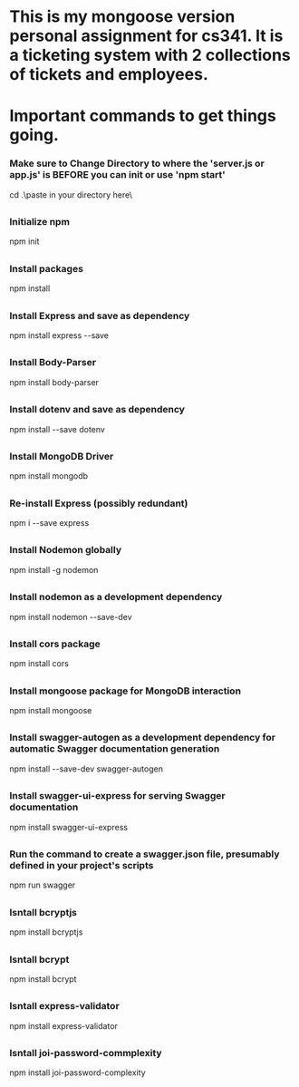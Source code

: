 # This is my mongoose version personal assignment for cs341. It is a ticketing system with 2 collections of tickets and employees.

# Important commands to get things going.

### Make sure to Change Directory to where the 'server.js or app.js' is BEFORE you can init or use 'npm start'

cd .\paste in your directory here\

##

### Initialize npm

npm init

##

### Install packages

npm install

##

### Install Express and save as dependency

npm install express --save

##

### Install Body-Parser

npm install body-parser

##

### Install dotenv and save as dependency

npm install --save dotenv

##

### Install MongoDB Driver

npm install mongodb

##

### Re-install Express (possibly redundant)

npm i --save express

##

### Install Nodemon globally

npm install -g nodemon

##

### Install nodemon as a development dependency

npm install nodemon --save-dev

##

### Install cors package

npm install cors

##

### Install mongoose package for MongoDB interaction

npm install mongoose

##

### Install swagger-autogen as a development dependency for automatic Swagger documentation generation

npm install --save-dev swagger-autogen

##

### Install swagger-ui-express for serving Swagger documentation

npm install swagger-ui-express

##

### Run the command to create a swagger.json file, presumably defined in your project's scripts

npm run swagger

##

### Isntall bcryptjs

npm install bcryptjs

##

### Isntall bcrypt

npm install bcrypt

##

### Isntall express-validator

npm install express-validator

##

### Isntall joi-password-commplexity

npm install joi-password-complexity
